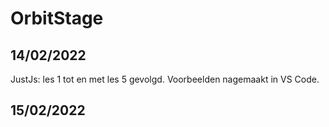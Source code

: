 # OrbitStage

14/02/2022
--------------
JustJs: les 1 tot en met les 5 gevolgd.
Voorbeelden nagemaakt in VS Code.

15/02/2022
--------------